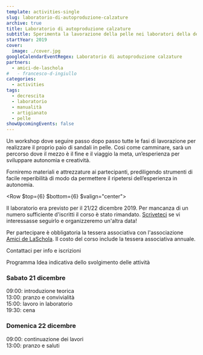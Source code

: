 ```yaml
---
template: activities-single
slug: laboratorio-di-autoproduzione-calzature
archive: true
title: Laboratorio di autoproduzione calzature
subtitle: Sperimenta la lavorazione della pelle nei laboratori della descrescita di Francesco D'Ingiullo
startYear: 2019
cover:
  image: ./cover.jpg
googleCalendarEventRegex: Laboratorio di autoproduzione calzature
partners:
  - amici-de-laschola
#   - francesco-d-ingiullo
categories:
  - activities
tags:
  - decrescita
  - laboratorio
  - manualità
  - artigianato
  - pelle
showUpcomingEvents: false
---
```


<Row>
<Col md={6} $initial>

Un workshop dove seguire passo dopo passo tutte le fasi di lavorazione per realizzare il proprio paio di sandali in pelle. Così come camminare, sarà un percorso dove il mezzo è il fine e il viaggio la meta, un’esperienza per sviluppare autonomia e creatività.

</Col>
<Col md={6}>

Forniremo materiali e attrezzature ai partecipanti, prediligendo strumenti di facile reperibilità di modo da permettere il ripetersi dell’esperienza in autonomia.

</Col>
</Row>

<Row $top={6} $bottom={6} $valign="center">
<Col md={6}>
<EntryInfo variant="frequency" label="Quando" value="Da definire in base alle richieste"/>
<EntryInfo variant="participants" value="6 - 12"/>
<EntryInfo variant="price" value="190 € (vitto e alloggio incluso)"/>
<EntryInfo variant="teacher" value="[Francesco D'Ingiullo](https://sites.google.com/site/laboratoridelladecrescita/organizzazione-dei-laboratori-scheda-tecnica/laboratori-autoproduzione-sandali-scheda-tecnica)"/>
</Col>
<Col md={6}>
<Alert $bottom={3}>

Il laboratorio era previsto per il 21/22 dicembre 2019. Per mancanza di un numero sufficiente d'iscritti il corso è stato rimandato. [Scriveteci](#contattaci) se vi interessasse seguirlo e organizzeremo un'altra data!

</Alert>
<Footnote>

Per partecipare è obbligatoria la tessera associativa con l'associazione [Amici de LaSchola](/partners/amici-de-laschola/). Il costo del corso include la tessera associativa annuale.

</Footnote>
</Col>
</Row>

<ButtonLink anchor="contattaci">Contattaci per info e iscrizioni</ButtonLink>

<SectionTitle>Programma</SectionTitle>
<SectionSubtitle>Idea indicativa dello svolgimento delle attività</SectionSubtitle>

<Col $align="center">

### Sabato 21 dicembre

09:00: introduzione teorica<br/>
13:00: pranzo e convivialità<br/>
15:00: lavoro in laboratorio<br/>
19:30: cena<br/>

### Domenica 22 dicembre

09:00: continuazione dei lavori<br/>
13:00: pranzo e saluti

</Col>

<FormContact id="contattaci" phoneable emailable subject="Laboratorio di autoproduzione calzature" subtitle="Contattaci" title="per iscrizioni o per richiedere maggiori informazioni" msg="Ciao, vi scrivo riguardo al Laboratorio di autoproduzione calzature."></FormContact>
